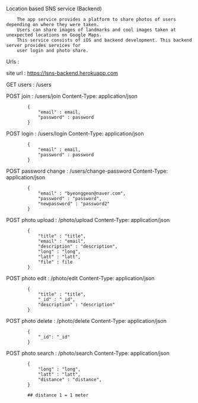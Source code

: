 
Location based SNS service (Backend)
        
        The app service provides a platform to share photos of users depending on where they were taken. 
        Users can share images of landmarks and cool images taken at unexpected locations on Google Maps. 
        This service consists of iOS and backend development. This backend server provides services for 
        user login and photo share.
        
        
Urls :

site url : https://lsns-backend.herokuapp.com

GET users : /users

POST join : /users/join
            Content-Type: application/json

            {
                "email" : email,
                "password" : password
            }

POST login : /users/login
            Content-Type: application/json

            {
                "email" : email,
                "password" : password
            }

POST password change : /users/change-password
            Content-Type: application/json

            {
                "email" : "byeonggeon@naver.com",
                "password" : "password",
                "newpassword" : "password2"
            }



POST photo upload : /photo/upload
            Content-Type: application/json

            {
                "title" : "title",
                "email" : "email",
                "description" : "description",
                "long" : "long",
                "latt" : "latt",
                "file" : file
            }

POST photo edit : /photo/edit
            Content-Type: application/json

            {
                "title" : "title",
                "_id" : "_id",
                "description" : "description"
            }

POST photo delete : /photo/delete
            Content-Type: application/json

            {
                "_id": "_id"
            }

POST photo search : /photo/search
            Content-Type: application/json

            {
                "long" : "long",
                "latt" : "latt",
                "distance" : "distance",
            }

            ## distance 1 = 1 meter
      


